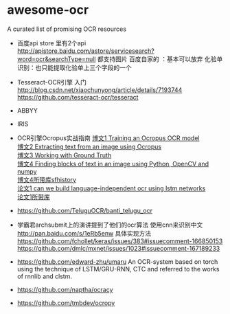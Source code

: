 # awesome-ocr
 A curated list of promising OCR resources


* 百度api store 里有2个api
http://apistore.baidu.com/astore/servicesearch?word=ocr&searchType=null
都支持图片
百度自家的 ：基本可以放弃
化验单识别：也只能提取化验单上三个字段的一个
* Tesseract-OCR引擎 入门
http://blog.csdn.net/xiaochunyong/article/details/7193744
https://github.com/tesseract-ocr/tesseract
* ABBYY
* IRIS
* OCR引擎Ocropus实战指南
[博文1 Training an Ocropus OCR model ](http://www.danvk.org/2015/01/11/training-an-ocropus-ocr-model.html)          
[博文2  Extracting text from an image using Ocropus](http://www.danvk.org/2015/01/09/extracting-text-from-an-image-using-ocropus.html)                  
[博文3 Working with Ground Truth ](https://github.com/tmbdev/ocropy/wiki/Working-with-Ground-Truth)                         
[博文4 Finding blocks of text in an image using Python, OpenCV and numpy](http://www.danvk.org/2015/01/07/finding-blocks-of-text-in-an-image-using-python-opencv-and-numpy.html)                
[博文4所带库sfhistory](https://github.com/danvk/sfhistory)                              
[论文1 can we build language-independent ocr using lstm networks](https://www.google.co.jp/url?sa=t&rct=j&q=&esrc=s&source=web&cd=1&cad=rja&uact=8&ved=0ahUKEwjS4uDg1Y3MAhUDn6YKHe-YAqcQFggbMAA&url=http%3A%2F%2Fdl.acm.org%2Fcitation.cfm%3Fid%3D2505394&usg=AFQjCNHvV9kiHl181IaXAUC1zZLkd2LFdg)                  
[论文1所带库](https://github.com/tmbdev/ocropy)

* https://github.com/TeluguOCR/banti_telugu_ocr
* 学霸君archsubmit上的演讲提到了他们的ocr算法 使用cnn来识别中文 http://pan.baidu.com/s/1eRb5enw
具体实现方法
https://github.com/fchollet/keras/issues/383#issuecomment-166850153
https://github.com/dmlc/mxnet/issues/1023#issuecomment-167189233
* https://github.com/edward-zhu/umaru
An OCR-system based on torch using the technique of LSTM/GRU-RNN, CTC and referred to the works of rnnlib and clstm.
* https://github.com/naptha/ocracy
* https://github.com/tmbdev/ocropy
